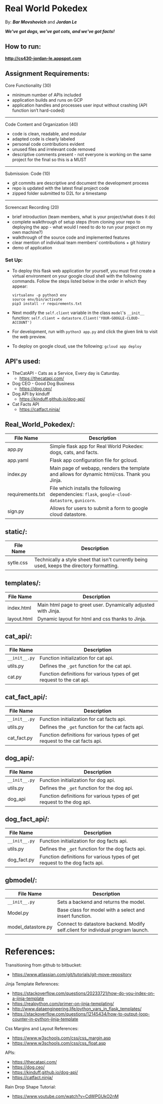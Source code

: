 # Real World Pokedex
By: ***Bar Movshovich*** and ***Jordan Le***

***We've got dogs, we've got cats, and we've got facts!***

## How to run:
**http://cs430-jordan-le.appspot.com**

## Assignment Requirements:
Core Functionality (30)
- minimum number of APIs included 
- application builds and runs on GCP
- application handles and processes user input without crashing (API function isn’t hard-coded)
---
Code Content and Organization (40)
- code is clean, readable, and modular
- adapted code is clearly labeled
- personal code contributions evident
- unused files and irrelevant code removed
- descriptive comments present - not everyone is working on the same project for the final so this is a MUST
---
Submission: Code (10)
- git commits are descriptive and document the development process
- repo is updated with the latest final project code
- zipped folder submitted to D2L for a timestamp
---
Screencast Recording (20)
- brief introduction (team members, what is your project/what does it do)
- complete walkthrough of setup steps (from cloning your repo to deploying the app - what would I need to do to run your project on my own machine?)
- walkthrough of the source code and implemented features
- clear mention of individual team members’ contributions  + git history
- demo of application


### Set Up:
* To deploy this flask web application for yourself, you must first create a virtual environment on your google cloud shell with the following commands. Follow the steps listed below in the order in which they appear:
    ```
    virtualenv -p python3 env
    source env/bin/activate
    pip3 install -r requirements.txt
    ```
* Next modify the `self.client` variable in the class `model`'s `__init__` function:
`self.client = datastore.Client('YOUR-GOOGLE-CLOUD-ACCOUNT')`

* For development, run with `python3 app.py` and click the given link to visit the web preview.

* To deploy on google cloud, use the following: `gcloud app deploy`

## API's used:
* TheCatAPI - Cats as a Service, Every day is Caturday.
    * https://thecatapi.com/
* Dog CEO - Good Dog Business
    * https://dog.ceo/
* Dog API by kinduff
    * https://kinduff.github.io/dog-api/
* Cat Facts API
    * https://catfact.ninja/

## Real_World_Pokedex/:
| File Name | Description |
| ------ | ------ |
| app.py  | Simple flask app for Real World Pokedex: dogs, cats, and facts. |
| app.yaml | Flask app configuration file for gcloud. |
| index.py | Main page of webapp, renders the template and allows for dynamic html/css. Thank you Jinja. |
| requirements.txt | File which installs the following dependencies: `flask`, `google-cloud-datastore`, `gunicorn`. |
| sign.py | Allows for users to submit a form to google cloud datastore. |

## static/:
| File Name | Description |
| ------ | ------ |
| sytle.css | Technically a style sheet that isn't currently being used, keeps the directory formatting. |

## templates/:
| File Name | Description |
| ------ | ------ |
| index.html | Main html page to greet user. Dynamically adjusted with Jinja. |
| layout.html | Dynamic layout for html and css thanks to Jinja. |

## cat_api/:
| File Name | Description |
| ------ | ------ |
| `__init__.py` | Function initialization for cat api. | 
| utils.py | Defines the `_get` function for the cat api. |
| cat.py | Function definitions for various types of get request to the cat api. |

## cat_fact_api/:
| File Name | Description |
| ------ | ------ |
| `__init__.py` | Function initialization for cat facts api. |
| utils.py | Defines the `_get` function for the cat facts api. |
| cat_fact.py | Function definitions for various types of get request to the cat facts api. |

## dog_api/:
| File Name | Description |
| ------ | ------ |
| `__init__.py` |  Function initialization for dog api.  |
| utils.py | Defines the `_get` function for the dog api. |
| dog_api | Function definitions for various types of get request to the dog api. |

## dog_fact_api/:
| File Name | Description |
| ------ | ------ |
| `__init__.py` |  Function initialization for dog facts api.  |
| utils.py | Defines the `_get` function for the dog facts api. |
| dog_fact.py | Function definitions for various types of get request to the dog facts api. |

## gbmodel/:
| File Name | Description |
| ------ | ------ |
| `__init__.py` | Sets a backend and returns the model. |
| Model.py | Base class for model with a select and insert function. |
| model_datastore.py | Connect to datastore backend. Modify self.client for individual program launch. |


# References:
Transitioning from github to bitbucket:
- https://www.atlassian.com/git/tutorials/git-move-repository

Jinja Template References:
- https://stackoverflow.com/questions/20233721/how-do-you-index-on-a-jinja-template
- https://realpython.com/primer-on-jinja-templating/
- http://www.dataengineering.life/python_vars_in_flask_templates/
- https://stackoverflow.com/questions/12145434/how-to-output-loop-counter-in-python-jinja-template

Css Margins and Layout References:
- https://www.w3schools.com/css/css_margin.asp
- https://www.w3schools.com/css/css_float.asp

APIs:
- https://thecatapi.com/
- https://dog.ceo/
- https://kinduff.github.io/dog-api/
- https://catfact.ninja/

Rain Drop Shape Tutorial:
* https://www.youtube.com/watch?v=CdWPGUkO2nM
